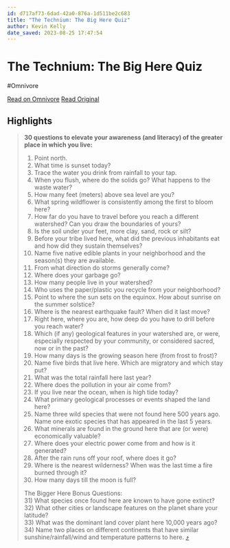 ```yaml
---
id: d717af73-6dad-42a0-876a-1d511be2c683
title: "The Technium: The Big Here Quiz"
author: Kevin Kelly
date_saved: 2023-08-25 17:47:54
---
```


# The Technium: The Big Here Quiz
#Omnivore

[Read on Omnivore](https://omnivore.app/me/the-technium-the-big-here-quiz-18a2eab0600)
[Read Original](https://kk.org/thetechnium/the-big-here-quiz?ref=newsletter.weeklyfilet.com)

## Highlights

> **30 questions to elevate your awareness (and literacy) of the greater place in which you live:**
> 
> 1) Point north.  
> 2) What time is sunset today?  
> 3) Trace the water you drink from rainfall to your tap.  
> 4) When you flush, where do the solids go? What happens to the waste water?  
> 5) How many feet (meters) above sea level are you?  
> 6) What spring wildflower is consistently among the first to bloom here?  
> 7) How far do you have to travel before you reach a different watershed? Can you draw the boundaries of yours?  
> 8) Is the soil under your feet, more clay, sand, rock or silt?  
> 9) Before your tribe lived here, what did the previous inhabitants eat and how did they sustain themselves?  
> 10) Name five native edible plants in your neighborhood and the season(s) they are available.  
> 11) From what direction do storms generally come?  
> 12) Where does your garbage go?  
> 13) How many people live in your watershed?  
> 14) Who uses the paper/plastic you recycle from your neighborhood?  
> 15) Point to where the sun sets on the equinox. How about sunrise on the summer solstice?  
> 16) Where is the nearest earthquake fault? When did it last move?  
> 17) Right here, where you are, how deep do you have to drill before you reach water?  
> 18) Which (if any) geological features in your watershed are, or were, especially respected by your community, or considered sacred, now or in the past?  
> 19) How many days is the growing season here (from frost to frost)?  
> 20) Name five birds that live here. Which are migratory and which stay put?  
> 21) What was the total rainfall here last year?  
> 22) Where does the pollution in your air come from?  
> 23) If you live near the ocean, when is high tide today?  
> 24) What primary geological processes or events shaped the land here?  
> 25) Name three wild species that were not found here 500 years ago. Name one exotic species that has appeared in the last 5 years.  
> 26) What minerals are found in the ground here that are (or were) economically valuable?  
> 27) Where does your electric power come from and how is it generated?  
> 28) After the rain runs off your roof, where does it go?  
> 29) Where is the nearest wilderness? When was the last time a fire burned through it?  
> 30) How many days till the moon is full?
> 
> The Bigger Here Bonus Questions:  
> 31) What species once found here are known to have gone extinct?  
> 32) What other cities or landscape features on the planet share your latitude?  
> 33) What was the dominant land cover plant here 10,000 years ago?  
> 34) Name two places on different continents that have similar sunshine/rainfall/wind and temperature patterns to here. [⤴️](https://omnivore.app/me/the-technium-the-big-here-quiz-18a2eab0600#c4fb49a8-b3bb-4dfa-b185-14b0bae16f03) 

